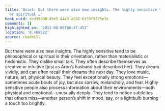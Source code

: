 ```yaml
---
title: 'Quiet: But there were also new insights. The highly sensitive tend to be philosophical
  or spiritual …'
book_uuid: ded39800-49e5-4448-a582-6159f3775e7e
comments: []
highlighted_on: '2012-08-06T06:47:45Z'
location: '0.469522'
source: readmill
---
```


But there were also new insights. The highly sensitive tend to be philosophical or spiritual in their orientation, rather than materialistic or hedonistic. They dislike small talk. They often describe themselves as creative or intuitive (just as Aron’s husband had described her). They dream vividly, and can often recall their dreams the next day. They love music, nature, art, physical beauty. They feel exceptionally strong emotions—sometimes acute bouts of joy, but also sorrow, melancholy, and fear.
Highly sensitive people also process information about their environments—both physical and emotional—unusually deeply. They tend to notice subtleties that others miss—another person’s shift in mood, say, or a lightbulb burning a touch too brightly.